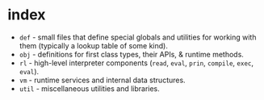 # index

* `def` - small files that define special globals and utilities for working with them (typically a lookup table of some kind).
* `obj` - definitions for first class types, their APIs, & runtime methods.
* `rl` - high-level interpreter components (`read`, `eval`, `prin`, `compile`, `exec`, `eval`).
* `vm` - runtime services and internal data structures.
* `util` - miscellaneous utilities and libraries.
